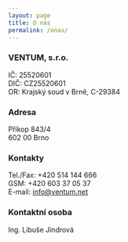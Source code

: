 ```yaml
---
layout: page
title: O nás
permalink: /onas/
---
```



### VENTUM, s.r.o.
IČ: 25520601  
DIČ: CZ25520601  
OR: Krajský soud v Brně, C-29384  


### Adresa 
Příkop 843/4  
602 00 Brno  


### Kontakty 
Tel./Fax: +420 514 144 666  
GSM: +420 603 37 05 37  
E-mail: info@ventum.net  

### Kontaktní osoba 
Ing. Libuše Jindrová

